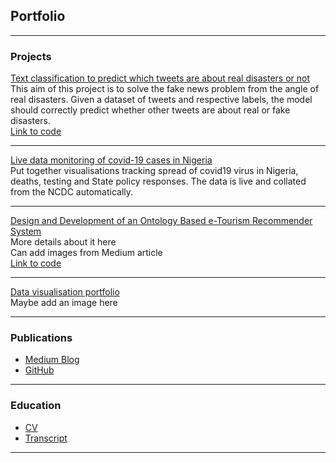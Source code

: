 ## Portfolio

---

### Projects 

[Text classification to predict which tweets are about real disasters or not](https://medium.com/@_aniekan_/how-to-use-nlp-to-classify-tweets-89b2493a60d0)
<br/>
This aim of this project is to solve the fake news problem from the angle of real disasters. Given a dataset of tweets and respective labels, the model should correctly predict whether other tweets are about real or fake disasters.
<br/>
[Link to code](https://github.com/AniekanInyang/tweet-classification)

---
[Live data monitoring of covid-19 cases in Nigeria](https://www.stearsng.com/article/live-monitoring-covid-19-cases-in-nigeria)
<br/>
Put together visualisations tracking spread of covid19 virus in Nigeria, deaths, testing and State policy responses. The data is live and collated from the NCDC automatically.
<br/>

---
[Design and Development of an Ontology Based e-Tourism Recommender System](https://medium.com/@_aniekan_/knowledge-representation-of-nigerian-tourism-using-ontology-342da28f0b84)
<br/>
More details about it here
<br/>
Can add images from Medium article
<br/>
[Link to code](https://github.com/AniekanInyang/Ng-tourism-ontology)

---
[Data visualisation portfolio](https://public.tableau.com/profile/aniekaninyang#!/)
<br/>
Maybe add an image here
<br/>

---

### Publications

- [Medium Blog](https://www.medium.com/@_aniekan_)
- [GitHub](https://www.github.com/AniekanInyang)

---

### Education

- [CV](https://docs.google.com/document/d/1bQuQMWRWa3_Rd7_5ZPWlhepw9wuI6Zl0DLDW4EIbyPk/edit?usp=sharing)
- [Transcript](https://drive.google.com/file/d/19tMSBg_4jU_KRpbRhykHv6svkROtuPc7/view?usp=sharing)


---


